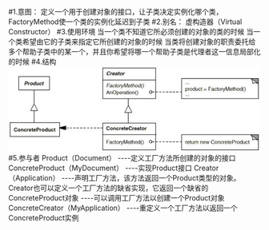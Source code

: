 #1.意图：
定义一个用于创建对象的接口，让子类决定实例化哪个类，FactoryMethod使一个类的实例化延迟到子类
#2.别名：
虚构造器（Virtual Constructor）
#3.使用环境
当一个类不知道它所必须创建的对象的类的时候
    当一个类希望由它的子类来指定它所创建的对象的时候
    当类将创建对象的职责委托给多个帮助子类中的某一个，并且你希望将哪一个帮助子类是代理者这一信息局部化的时候
#4.结构
![github](https://github.com/IceDcap/Gof-DesignPatterns/blob/master/uml/Factory.JPG "Factory")
#5.参与者
    Product（Document）
        ----定义工厂方法所创建的对象的接口
    ConcreteProduct（MyDocument）
        ----实现Product接口
    Creator（Application）
        ----声明工厂方法，该方法返回一个Product类型的对象。Creator也可以定义一个工厂方法的缺省实现，它返回一个缺省的ConcreteProduct对象
        ----可以调用工厂方法以创建一个Product对象
    ConcreteCreator（MyApplication）
        ----重定义一个工厂方法以返回一个ConcreteProduct实例